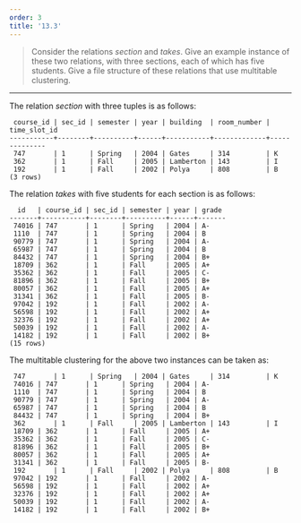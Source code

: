 ```yaml
---
order: 3
title: '13.3'
---
```

> Consider the relations _section_ and _takes_. Give an example instance of 
> these two relations, with three sections, each of which has five students. 
> Give a file structure of these relations that use multitable clustering. 

--------------------------------

The relation _section_ with three tuples is as follows: 

```
 course_id | sec_id | semester | year | building  | room_number | time_slot_id 
-----------+--------+----------+------+-----------+-------------+--------------
 747       | 1      | Spring   | 2004 | Gates     | 314         | K
 362       | 1      | Fall     | 2005 | Lamberton | 143         | I
 192       | 1      | Fall     | 2002 | Polya     | 808         | B
(3 rows)
```

The relation _takes_ with five students for each section is as follows:  

```
  id   | course_id | sec_id | semester | year | grade 
-------+-----------+--------+----------+------+-------
 74016 | 747       | 1      | Spring   | 2004 | A-
 1110  | 747       | 1      | Spring   | 2004 | B 
 90779 | 747       | 1      | Spring   | 2004 | A-
 65987 | 747       | 1      | Spring   | 2004 | B 
 84432 | 747       | 1      | Spring   | 2004 | B+
 18709 | 362       | 1      | Fall     | 2005 | A+
 35362 | 362       | 1      | Fall     | 2005 | C-
 81896 | 362       | 1      | Fall     | 2005 | B+
 80057 | 362       | 1      | Fall     | 2005 | A+
 31341 | 362       | 1      | Fall     | 2005 | B-
 97042 | 192       | 1      | Fall     | 2002 | A-
 56598 | 192       | 1      | Fall     | 2002 | A+
 32376 | 192       | 1      | Fall     | 2002 | A+
 50039 | 192       | 1      | Fall     | 2002 | A-
 14182 | 192       | 1      | Fall     | 2002 | B+
(15 rows)
```

The multitable clustering for the above two instances can be taken as: 

```
 747       | 1      | Spring   | 2004 | Gates     | 314         | K
 74016 | 747       | 1      | Spring   | 2004 | A-
 1110  | 747       | 1      | Spring   | 2004 | B 
 90779 | 747       | 1      | Spring   | 2004 | A-
 65987 | 747       | 1      | Spring   | 2004 | B 
 84432 | 747       | 1      | Spring   | 2004 | B+
 362       | 1      | Fall     | 2005 | Lamberton | 143         | I
 18709 | 362       | 1      | Fall     | 2005 | A+
 35362 | 362       | 1      | Fall     | 2005 | C-
 81896 | 362       | 1      | Fall     | 2005 | B+
 80057 | 362       | 1      | Fall     | 2005 | A+
 31341 | 362       | 1      | Fall     | 2005 | B-
 192       | 1      | Fall     | 2002 | Polya     | 808         | B
 97042 | 192       | 1      | Fall     | 2002 | A-
 56598 | 192       | 1      | Fall     | 2002 | A+
 32376 | 192       | 1      | Fall     | 2002 | A+
 50039 | 192       | 1      | Fall     | 2002 | A-
 14182 | 192       | 1      | Fall     | 2002 | B+
```
